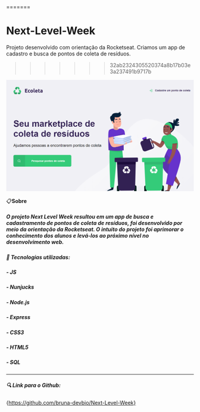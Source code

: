 

=======
# Next-Level-Week
Projeto desenvolvido com orientação da Rocketseat. Criamos um app de cadastro e busca de pontos de coleta de resíduos.
>>>>>>> 32ab2324305520374a8b17b03e3a237491b9717b
<img src="./public/assets/readmelogo.png">
</h1>

📋**Sobre**
##### O projeto **Next Level Week** resultou em um app de busca e cadastramento de pontos de coleta de resíduos, foi desenvolvido por meio da orientação da Rocketseat. O intuito do projeto foi aprimorar o conhecimento dos alunos e levá-los ao próximo nível no desenvolvimento web.

##### 📌 Tecnologias utilizadas:

##### - JS
##### - Nunjucks
##### - Node.js
##### - Express
##### - CSS3
##### - HTML5
##### - SQL

---

##### 🔍 Link para o Github:
{https://github.com/bruna-devbio/Next-Level-Week}

